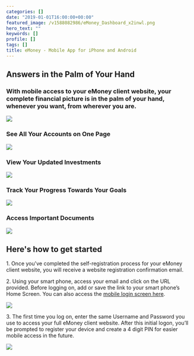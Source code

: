 ```yaml
---
categories: []
date: "2019-01-01T16:00:00+00:00"
featured_image: /v1588082986/eMoney_Dashboard_x2inwl.png
hero_text: ""
keywords: []
profile: []
tags: []
title: eMoney - Mobile App for iPhone and Android
---
```

<EmoneyVideo/>

## Answers in the Palm of Your Hand

### With mobile access to your eMoney client website, your complete financial picture is in the palm of your hand, whenever you want, from wherever you are.

![](/v1588038862/emoney_app1_df90fg.png)

### See All Your Accounts on One Page

![](/v1588039054/emoney_app2_k9l9ak.png)

### View Your Updated Investments

![](/v1588039063/emoney_app3_gkgixj.png)

### Track Your Progress Towards Your Goals

![](/v1588039072/emoney_app4_y25jm6.png)

### Access Important Documents

![](/v1588039086/emoney_app5_aruqkb.png)

## Here's how to get started

1\. Once you've completed the self-registration process for your eMoney client website, you will receive a website registration confirmation email.

2\. Using your smart phone, access your email and click on the URL provided. Before logging on, add or save the link to your smart phone’s Home Screen. You can also access the [mobile login screen here](https://wealth.emaplan.com/ema/SignIn?ema%2fria%2f1080financial "mobile login screen").

![](/v1588039534/emoney_app_login_ymdgvv.png)

3\. The first time you log on, enter the same Username and Password you use to access your full eMoney client website. After this initial logon, you’ll be prompted to register your device and create a 4 digit PIN for easier mobile access in the future.

![](/v1588039322/emoney_app_passcode_wgn3yx.png)